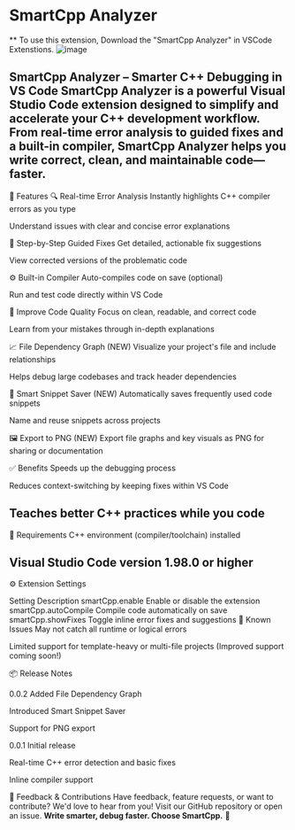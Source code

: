 # SmartCpp Analyzer
** To use this extension, Download the "SmartCpp Analyzer" in VSCode Extenstions.
![image](https://github.com/user-attachments/assets/52fae977-4f1b-4d85-af6e-1468b4a8255c)


SmartCpp Analyzer – Smarter C++ Debugging in VS Code
SmartCpp Analyzer is a powerful Visual Studio Code extension designed to simplify and accelerate your C++ development workflow. From real-time error analysis to guided fixes and a built-in compiler, SmartCpp Analyzer helps you write correct, clean, and maintainable code—faster.
---
🚀 Features
🔍 Real-time Error Analysis
Instantly highlights C++ compiler errors as you type

Understand issues with clear and concise error explanations

🧭 Step-by-Step Guided Fixes
Get detailed, actionable fix suggestions

View corrected versions of the problematic code

⚙️ Built-in Compiler
Auto-compiles code on save (optional)

Run and test code directly within VS Code

🧠 Improve Code Quality
Focus on clean, readable, and correct code

Learn from your mistakes through in-depth explanations

📈 File Dependency Graph (NEW)
Visualize your project's file and include relationships

Helps debug large codebases and track header dependencies

💾 Smart Snippet Saver (NEW)
Automatically saves frequently used code snippets

Name and reuse snippets across projects

🖼️ Export to PNG (NEW)
Export file graphs and key visuals as PNG for sharing or documentation

✅ Benefits
Speeds up the debugging process

Reduces context-switching by keeping fixes within VS Code

Teaches better C++ practices while you code
---

🔧 Requirements
C++ environment (compiler/toolchain) installed

Visual Studio Code version 1.98.0 or higher
---

⚙️ Extension Settings

Setting	Description
smartCpp.enable	Enable or disable the extension
smartCpp.autoCompile	Compile code automatically on save
smartCpp.showFixes	Toggle inline error fixes and suggestions
🐞 Known Issues
May not catch all runtime or logical errors

Limited support for template-heavy or multi-file projects (Improved support coming soon!)

📦 Release Notes

0.0.2
Added File Dependency Graph

Introduced Smart Snippet Saver

Support for PNG export

0.0.1
Initial release

Real-time C++ error detection and basic fixes

Inline compiler support

💬 Feedback & Contributions
Have feedback, feature requests, or want to contribute? We'd love to hear from you! Visit our GitHub repository or open an issue.
**Write smarter, debug faster. Choose SmartCpp.** 🚀
